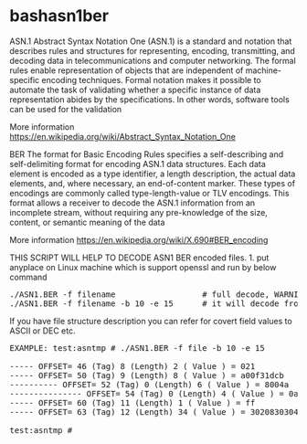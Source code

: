 # bashasn1ber

ASN.1 Abstract Syntax Notation One (ASN.1) is a standard and notation that describes rules and structures for representing, encoding, transmitting, and decoding data in telecommunications and computer networking. The formal rules enable representation of objects that are independent of machine-specific encoding techniques. Formal notation makes it possible to automate the task of validating whether a specific instance of data representation abides by the specifications. In other words, software tools can be used for the validation

More information https://en.wikipedia.org/wiki/Abstract_Syntax_Notation_One

BER The format for Basic Encoding Rules specifies a self-describing and self-delimiting format for encoding ASN.1 data structures. Each data element is encoded as a type identifier, a length description, the actual data elements, and, where necessary, an end-of-content marker. These types of encodings are commonly called type-length-value or TLV encodings. This format allows a receiver to decode the ASN.1 information from an incomplete stream, without requiring any pre-knowledge of the size, content, or semantic meaning of the data

More information https://en.wikipedia.org/wiki/X.690#BER_encoding

THIS SCRIPT WILL HELP TO DECODE ASN1 BER encoded files. 1. put anyplace on Linux machine which is support openssl and run by below command 
<pre>
./ASN1.BER -f filename                  # full decode, WARNING: if you decode full file it can be take long time due for bash commands 
./ASN1.BER -f filename -b 10 -e 15      # it will decode from offset 10 to offset 15
</pre>
If you have file structure description you can refer for covert field values to ASCII or DEC etc.


<pre>
EXAMPLE: test:asntmp # ./ASN1.BER -f file -b 10 -e 15

----- OFFSET= 46 (Tag) 8 (Length) 2 ( Value ) = 021
----- OFFSET= 50 (Tag) 9 (Length) 8 ( Value ) = a00f31dcb
---------- OFFSET= 52 (Tag) 0 (Length) 6 ( Value ) = 8004a
--------------- OFFSET= 54 (Tag) 0 (Length) 4 ( Value ) = 0af31
----- OFFSET= 60 (Tag) 11 (Length) 1 ( Value ) = ff
----- OFFSET= 63 (Tag) 12 (Length) 34 ( Value ) = 3020830304631b840304612062149392b0400a90 

test:asntmp #
</pre>
